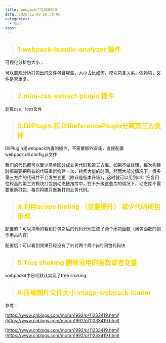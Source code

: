 ```yaml
---
title: webpack打包效率优化
date: 2020-12-08 16:39:00
categories:
  - Vue
tags: 
---
```


> ## <font color="gold">1.webpack-bundle-analyzer 插件</font>

可视化分析包大小；

可以直观分析打包出的文件包含哪些，大小占比如何，模块包含关系，依赖项，文件是否重复。

> ## <font color="gold">2.mini-css-extract-plugin  插件</font>

剥离css，less文件

> ## <font color="gold">3.DllPlugin 和 DllReferencePlugin分离第三方类库</font>

DllPlugin是webpack内置的插件，不需要额外安装，直接配置webpack.dll.config.js文件

我们的代码都可以至少简单区分成业务代码和第三方库。如果不做处理，每次构建时都需要把所有的代码重新构建一次，耗费大量的时间。然而大部分情况下，很多第三方库的代码并不会发生变更（除非是版本升级），这时就可以用到dll：把复用性较高的第三方模块打包到动态链接库中，在不升级这些库的情况下，动态库不需要重新打包，每次构建只重新打包业务代码。

> ## <font color="gold">4.利用scope histing （变量提升） 减少代码闭包形成</font>

配置前：可以清晰的看到打包之后的代码分别生成了两个闭包函数（闭包函数的副作用占内存）

配置后：可以看到效果已经没有了针对两个两个js的闭包代码块

> ## <font color="gold">5.Tree shaking 删除没用的函数或者变量</font>

webpack4中已经默认实现了tree shaking

> ## <font color="gold">6.压缩图片文件大小 image-webpack-loader</font>



参考：

[https://www.cnblogs.com/moran1992/p/11233419.html](https://www.cnblogs.com/moran1992/p/11233419.html)

[https://www.cnblogs.com/moran1992/p/11233419.html](https://www.cnblogs.com/moran1992/p/11233419.html)


